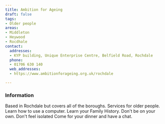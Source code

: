 ```yaml
---
title: Ambition for Ageing
draft: false
tags:
- Older people
areas:
- Middleton
- Heywood
- Rocdhale
contact:
  addresses:
  - KYP building, Unique Enterprise Centre, Belfield Road, Rochdale
  phone:
  - 01706 630 140
  web_addresses:
  - https://www.ambitionforageing.org.uk/rochdale

---
```


### Information

Based in Rochdale but covers all of the boroughs.
Services for older people.  Learn how to use a computer.
Learn your Family History.  Don't be on your own.
Don't feel isolated
Come for your dinner and have a chat.
